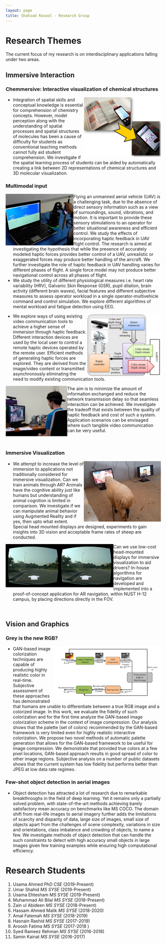 ```yaml
---
layout: page
title: Shahzad Rasool - Research Group
---
```

# Research Themes

The current focus of my research is on interdisciplinary applications falling under two areas.

## Immersive Interaction  
 ### Chemmersive: Interactive visualization of chemical structures  
 <img align="right" width="250" src="../images/chemmersive.png">  

* Integration of spatial skills and conceptual knowledge is essential for comprehension of chemistry concepts. However, model perception along with the understanding of spatial processes and spatial structures of molecules has been a cause of difficulty for students as conventional teaching methods cannot fully aid student comprehension. We investigate if the spatial learning process of   students can be aided by automatically creating a link between 2D representations of chemical structures and 3D molecular visualization. 

 ### Multimodal input  
 
  <img align="left" width="220" src="../images/hapticUAV.png">  

* Flying an unmanned aerial vehicle (UAV) is a challenging task, due to the absence of direct sensory information such as a view of surroundings, sound, vibrations, and motion. It is important to provide these sensory stimulations to an operator for better situational awareness and efficient control. We study the effects of incorporating haptic feedback in UAV flight control. The research is aimed at investigating the hypothesis that while the presence of accurately modeled haptic forces provides better control of a UAV, unrealistic or exaggerated forces may produce better handling of the aircraft. We further investigate the role of haptic feedback in UAV handling varies for different phases of flight. A single force model may not produce better navigational control across all phases of flight.  
* We study the utility of different physiological measures i.e. heart rate variability (HRV), Galvanic Skin Response (GSR), pupil dilation, brain activity (different brain waves), facial features and different subjective measures to assess operator workload in a single operator-multivehicle command and control simulation. We explore different algorithms of mental workload and fatigue detection using EEG.  

<img align="right" width="240" src="../images/tangibleVideoFlow.jpg">  

* We explore ways of using existing video communication tools to achieve a higher sense of immersion through haptic feedback. Different interaction devices are used by the local user to control a remote haptic devices operated by the remote user. Efficient methods of generating haptic forces are explored. They are derived from the image/video content or transmitted asynchronously eliminating the need to modify existing communication tools.  
<img align="left" width="200" src="../images/tangibleVideoDemo.png">  
The aim is to minimize the amount of information exchanged and reduce the network transmission delay so that seamless interaction can be achieved. We investigate the tradeoff that exists between the quality of haptic feedback and cost of such a system. Application scenarios can be envisaged where such tangible video communication can be very useful.  
<p>&nbsp</p>  

 ### Immersive Visualization   
 
 <img align="right" width="250" src="../images/sheep.png">  

* We attempt to increase the level of immersion to applications not traditionally considered for immersive visualization. Can we train animals through AR? Animals have the cognitive ability just like humans but understanding of animal cognition is limited in comparison. We investigate if we can manipulate animal behavior using Augmented Reality and if yes, then upto what extent. Special head mounted displays are designed, experiments to gain insights into 3D vision and acceptable frame rates of sheep are conducted.  

<img align="left" width="350" src="../images/NUSTNav.png">  

* Can we use low-cost head-mounted displays for immersive visualization to aid drivers? In-house algorithms for navigation are developed and implemented into a proof-of-concept application for AR navigation, within NUST H-12 campus, by placing directions directly in the FOV.  
<p>&nbsp</p>  

## Vision and Graphics  
 ### Grey is the new RGB?   
<img align="right" width="350" src="../images/GANCompress.png">  

* GAN-based image colorization techniques are capable of producing highly realistic color in real-time. Subjective assessment of these approaches has demonstrated that humans are unable to differentiate between a true RGB image and a colorized image. In this work, we evaluate the fidelity of such colorization and for the first time analyze the GAN-based image colorization scheme in the context of image compression. Our analysis shows that the palette (set of colors) recommended by the GAN-based framework is very limited even for highly realistic interactive colorization. We propose two novel methods of automatic palette generation that allows for the GAN-based framework to be useful for image compression. We demonstrate that provided true colors at a few pixel locations, GAN-based approach results in good spread of color to other image regions. Subjective analysis on a number of public datasets shows that the current system has low fidelity but performs better than JPEG at low data rate regimes.  
 ### Few-shot object detection in aerial images  
* Object detection has attracted a lot of research due to remarkable breakthroughs in the field of deep learning. Yet it remains only a partially solved problem, with state-of-the-art methods achieving barely satisfactory mean accuracy on benchmarks like MS COCO. The domain shift from real-life images to aerial imagery further adds the limitations of scarcity and disparity of data, large size of images, small size of objects apart from the challenges of scene complexity, variations in size and orientations, class imbalance and crowding of objects, to name a few. We investigate methods of object detection that can handle the such constraints to detect with high accuracy small objects in large images given few training examples while ensuring high computational efficiency.

# Research Students
1. Usama Ahmed 	_PhD CSE_	(2019-Present)
2. Umar Shahid 	_MS SYSE_ (2019-Present)
3. Usama Ehtesham 	_MS SYSE_ (2019-Present)
4. Muhammad Ali Bilal 	_MS SYSE_ (2018-Present)
5. Zain ul Abideen 	_MS SYSE_ (2018-Present)
6. Hassam Ahmed Malik	_MS SYSE_ (2018-2020)
7. Amal Fatemah 	_MS SYSE_ (2018-2019)
8. Hasnain Rashid 	_MS SYSE_ (2017-2019)
9. Aroosh Fatima 	_MS SYSE_ (2017-2018 )
10. Syed Rameez Rehman _MS SYSE_ (2016-2018)
11. Samin Kainat 	_MS SYSE_ (2016-2017)

